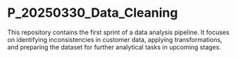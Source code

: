 # P_20250330_Data_Cleaning
This repository contains the first sprint of a data analysis pipeline. It focuses on identifying inconsistencies in customer data, applying transformations, and preparing the dataset for further analytical tasks in upcoming stages.
